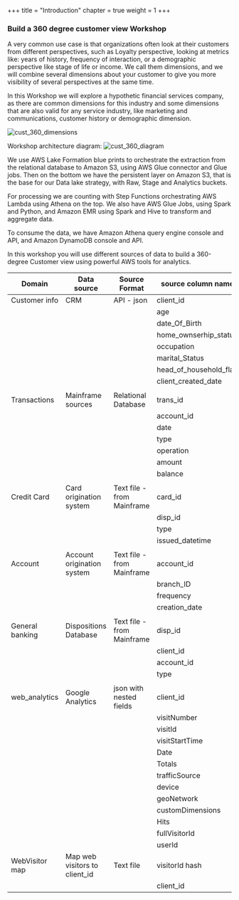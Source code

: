 +++
title = "Introduction"
chapter = true
weight = 1
+++

###  Build a 360 degree customer view Workshop

A very common use case is that organizations often look at their customers from different perspectives, such as Loyalty perspective, looking at metrics like: years of history,
frequency of interaction, or a demographic perspective like stage of life or income. We call them dimensions, and we will combine several dimensions about your customer to
give you more visibility of several perspectives at the same time.

In this Workshop we will explore a hypothetic financial services company, as there are
common dimensions for this industry and some dimensions that are also valid for any
service industry, like marketing and communications, customer history or demographic
dimension.

![cust_360_dimensions](/images/intro/cust_360_dimensions.png)


Workshop architecture diagram:
![cust_360_diagram](/images/intro/hhug_intro.png)

We use AWS Lake Formation blue prints to orchestrate the extraction from the relational database to Amazon S3, using AWS Glue connector and Glue jobs.
Then on the bottom we have the persistent layer on Amazon S3, that is the base for our Data lake strategy, with Raw, Stage and Analytics buckets.

For processing we are counting with Step Functions orchestrating AWS Lambda using Athena on the top. We also have AWS Glue Jobs, using Spark and Python, and Amazon EMR using Spark and Hive to transform and aggregate data.

To consume the data, we have Amazon Athena query engine console and API, and Amazon DynamoDB console and API.

In this workshop you will use different sources of data to build a 360-degree Customer view using powerful AWS tools for analytics.



| Domain	|Data source	|Source Format	|source column name
|---------|-------------|---------------|------------------
|Customer info	|CRM	|API - json	|client_id|
|   |   |    |age
|   |   |    |date_Of_Birth
|   |   |    |home_ownserhip_status
|   |   |    |occupation
|   |   |    |marital_Status
|   |   |    |head_of_household_flag
|   |   |    |client_created_date
|   |   |    |
|Transactions	|Mainframe sources	|Relational Database	|trans_id
|   |   |    |account_id
|   |   |    |date
|   |   |    |type
|   |   |    |operation
|   |   |    |amount
|   |   |    |balance
|   |   |    |
|Credit Card	|Card origination system	|Text file - from Mainframe	|card_id
|   |   |    |disp_id
|   |   |    |type
|   |   |    |issued_datetime
|   |   |    |
|Account	|Account origination system	|Text file - from Mainframe	|account_id
|   |   |    |branch_ID
|   |   |    |frequency
|   |   |    |creation_date
|   |   |    |
|General banking	|Dispositions Database	|Text file - from Mainframe	|disp_id
|   |   |    |client_id
|   |   |    |account_id
|   |   |    |type
|   |   |    |
|web_analytics	|Google Analytics	|json with nested fields	|client_id
|   |   |    |visitNumber
|   |   |    |visitId
|   |   |    |visitStartTime
|   |   |    |Date
|   |   |    |Totals
|   |   |    |trafficSource
|   |   |    |device
|   |   |    |geoNetwork
|   |   |    |customDimensions
|   |   |    |Hits
|   |   |    |fullVisitorId
|   |   |    |userId
|WebVisitor map	|Map web visitors to client_id	|Text file	|visitorId hash
|   |   |    |client_id
